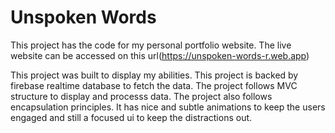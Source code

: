 # Unspoken Words

This project has the code for my personal portfolio website. The live website can be accessed on this url(https://unspoken-words-r.web.app)

This project was built to display my abilities. This project is backed by firebase realtime database to fetch the data. The project follows MVC structure to display and processs data. The project also follows encapsulation principles. It has nice and subtle animations to keep the users engaged and still a focused ui to keep the distractions out.  
